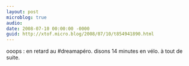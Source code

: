 ```yaml
---
layout: post
microblog: true
audio: 
date: 2008-07-10 00:00:00 -0000
guid: http://xtof.micro.blog/2008/07/10/t854941890.html
---
```

ooops : en retard au #dreamapéro. disons 14 minutes en vélo. à tout de suite.
